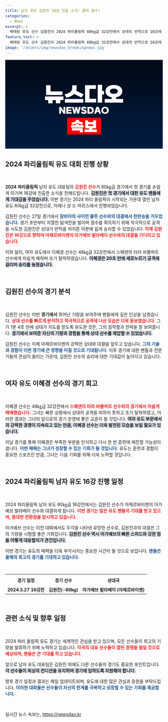 ```yaml
---
title: 남자 유도 김원진 16강 진출 소식! 클릭 필수!
categories:
  - News
excerpt: >
  베테랑 유도 선수 김원진이 2024 파리올림픽 60kg급 32강전에서 상대의 반칙으로 16강에 진출했다! 치열한 탐색전 끝에 귀중한 승리를 거둔 김원진은 아제르바이젠 선수와의 맞대결을 앞두고 있어 기대감이 증폭되고 있다.
feature_text: >
  베테랑 유도 선수 김원진이 2024 파리올림픽 60kg급 32강전에서 상대의 반칙으로 16강에 진출했다! 치열한 탐색전 끝에 귀중한 승리를 거둔 김원진은 아제르바이젠 선수와의 맞대결을 앞두고 있어 기대감이 증폭되고 있다.
image: '/assets/img/newsdao_breakingnews.jpg'
---
```


<p><img src="/assets/img/newsdao_breakingnews.jpg" alt="koreaapp 속보" /></p>

<h2 data-ke-size="size26">2024 파리올림픽 유도 대회 진행 상황</h2>

<p data-ke-size="size16">&nbsp;</p>

<p><strong>2024 파리올림픽</strong> 남자 유도 대표팀의 <b><span style="color: #ee2323;">김원진 선수</span></b>가 60㎏급 경기에서 첫 경기를 손쉽게 이기며 16강에 진출한 소식을 전해드립니다. <b><span style="background-color: #21538527;">김원진은 첫 경기에서 대한 유도 팬들에게 기대감을 주었습니다.</span></b> 이번 경기는 2024 파리 올림픽이 시작되는 가운데 열린 남자 유도 60㎏급 32강전으로, 아레나 샹 드 마르스에서 진행되었습니다. </p>

<p>김원진 선수는 27일 경기에서 <b><span style="color: #1a5490;">잠비아의 사이먼 줄루 선수와의 대결에서 한판승을 거두었습니다.</span></b> 경기 초반부터 치열한 탐색전을 벌이며 점수를 획득하기 위해 적극적으로 공격을 시도한 김원진은 상대가 반칙을 저지른 덕분에 쉽게 승리할 수 있었습니다. <b><span style="color: #ee2323;">이제 김원진은 16강으로 향하며 아제르바이젠의 아가예브 발라베이 선수와의 대결을 기다리고 있습니다.</span></b></p>

<p>이와 달리, 여자 유도에서 이혜경 선수는 48㎏급 32강전에서 스웨덴의 타라 바불파트 선수에게 아쉽게 패하며 조기 탈락하였습니다. <b><span style="background-color: #21538527;">이혜경은 20초 만에 세로누르기 공격에 걸리며 승리를 놓쳤습니다.</span></b> </p>

<p data-ke-size="size16">&nbsp;</p>

<h2 data-ke-size="size26">김원진 선수의 경기 분석</h2>

<p data-ke-size="size16">&nbsp;</p>

<p>김원진 선수는 이번 <b>경기에서</b> 뛰어난 기량을 보여주며 팬들에게 깊은 인상을 남겼습니다. <b><span style="color: #ee2323;">상대 선수를 빠르게 분석하고 적극적으로 공격에 나선 모습은 더욱 돋보였습니다.</span></b> 그가 1분 4초 만에 상대가 지도를 받도록 유도한 것은, 그의 침착함과 전략을 잘 보여줍니다. <b><span style="background-color: #21538527;">경기에서 보여준 자신의 기량과 경험을 통해 상대 선수를 제압할 수 있었습니다.</span></b></p>

<p>김원진 선수는 이제 아제르바이젠의 강력한 상대와 대결을 앞두고 있습니다. <b><span style="color: #1a5490;">그의 기술과 경험이 이번 경기에 큰 영향을 미칠 것으로 기대됩니다.</span></b> 이후 경기에 대한 팬들과 전문가들의 관심이 쏠리는 가운데, 김원진 선수의 승리에 대한 기대감이 높아지고 있습니다.</p>

<p data-ke-size="size16">&nbsp;</p>

<h2 data-ke-size="size26">여자 유도 이혜경 선수의 경기 회고</h2>

<p data-ke-size="size16">&nbsp;</p>

<p>이혜경 선수는 48㎏급 32강전에서 <b><span style="color: #ee2323;">스웨덴의 타라 바불파트 선수와의 경기에서 아쉽게 패배했습니다.</span></b> 그녀는 빠른 상황에서 상대의 공격을 피하지 못하고 조기 탈락하였고, 이러한 결과는 그녀의 앞으로의 경기 운영에 좋은 교훈이 될 것입니다. <b><span style="background-color: #21538527;">여자 유도 부문에서의 강력한 경쟁이 지속되고 있는 만큼, 이혜경 선수는 더욱 발전된 모습을 보일 필요가 있습니다.</span></b> </p>

<p>이날 경기를 통해 이혜경은 부족한 부분을 인식하고 다시 한 번 훈련에 매진할 가능성이 큽니다. <b><span style="color: #1a5490;">이번 패배는 그녀가 성장할 수 있는 기회가 될 것입니다.</span></b> 유도는 훈련과 경험이 중요한 스포츠인 만큼, 그녀는 다음 기회를 위해 더욱 노력할 것입니다.</p>

<p data-ke-size="size16">&nbsp;</p>

<h2 data-ke-size="size26">2024 파리올림픽 남자 유도 16강 진행 일정</h2>

<p data-ke-size="size16">&nbsp;</p>

<p>2024 파리올림픽 남자 유도 60㎏급 16강전에서는 김원진 선수가 아제르바이젠의 아가예브 발라베이 선수와 대결하게 됩니다. <b><span style="color: #ee2323;">이번 경기는 많은 유도 팬들의 기대를 받고 있으며, 중대한 전환점을 암시하고 있습니다.</span></b></p>

<p>아가예브 선수는 이전 대회에서도 두각을 나타낸 유망한 선수로, 김원진과의 대결은 그의 기량을 시험할 좋은 기회입니다. <b><span style="background-color: #21538527;">김원진 선수 역시 아가예브의 빠른 스피드와 강한 힘을 어떻게 대응할지가 관건입니다.</span></b> </p>

<p>이번 경기는 유도의 매력을 더욱 부각시키는 중요한 시간이 될 것으로 보입니다. <b><span style="color: #1a5490;">팬들은 올해의 최고의 경기를 기대하고 있습니다.</span></b></p>

<p data-ke-size="size16">&nbsp;</p>

<table style="width: 100%; border-collapse: collapse;">
    <tr>
        <th style="text-align: center; height: 30px;"><b>경기 일정</b></th>
        <th style="text-align: center; height: 30px;"><b>경기 선수</b></th>
        <th style="text-align: center; height: 30px;"><b>상대국</b></th>
    </tr>
    <tr>
        <td style="text-align: center; height: 17px;"><b>2024.3.27 16강전</b></td>
        <td style="text-align: center; height: 17px;"><b>김원진(-60kg)</b></td>
        <td style="text-align: center; height: 17px;"><b>아가예브 발라베이 (아제르바이젠)</b></td>
    </tr>
</table>

<p data-ke-size="size16">&nbsp;</p>

<h2 data-ke-size="size26">관련 소식 및 향후 일정</h2>

<p data-ke-size="size16">&nbsp;</p>

<p>2024 파리 올림픽 유도 경기는 세계적인 관심을 받고 있으며, 모든 선수들이 최고의 기량을 발휘하기 위해 노력하고 있습니다. <b><span style="color: #ee2323;">각국의 대표 선수들이 열띤 경쟁을 벌일 것으로 예상되며, 팬들은 큰 기대를 하고 있습니다.</span></b> </p>

<p>앞으로 남자 유도 대표팀은 김원진 외에도 다른 선수들의 경기도 중요한 포인트입니다. <b><span style="background-color: #21538527;">각 선수들이 최상의 컨디션을 유지하며 경기에 임하도록 지원해야 합니다.</span></b> </p>

<p>향후 경기 일정과 결과는 매일 업데이트되며, 유도에 대한 많은 관심과 응원을 부탁드립니다. <b><span style="color: #1a5490;">이러한 대회들은 선수들이 자신의 한계를 극복하고 성장할 수 있는 기회를 제공합니다.</span></b></p>

<p data-ke-size="size16">&nbsp;</p>
실시간 뉴스 속보는, <a href="https://newsdao.kr" rel="dofollow">https://newsdao.kr</a>


